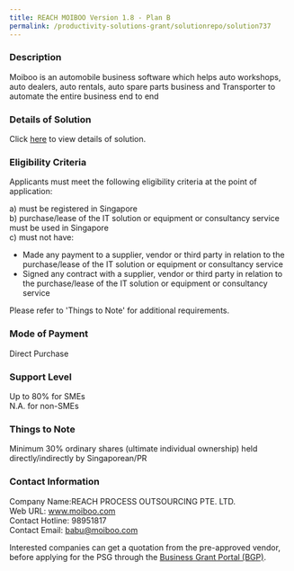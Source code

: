 ```yaml
---
title: REACH MOIBOO Version 1.8 - Plan B
permalink: /productivity-solutions-grant/solutionrepo/solution737
---
```


### Description

Moiboo is an automobile business software which helps auto workshops, auto dealers, auto rentals, auto spare parts business and Transporter to automate the entire business end to end

### Details of Solution

Click <a href='https://www.gobusiness.gov.sg/images/psg/Desensitised_REACH_PROCESS_20200159_Annex_3_20200707122840_Part_2.pdf' target='_blank' rel='noopener'>here</a> to view details of solution.

### Eligibility Criteria

Applicants must meet the following eligibility criteria at the point of application:

a) must be registered in Singapore <br>
b) purchase/lease of the IT solution or equipment or consultancy service must be used in Singapore <br>
c) must not have:
- Made any payment to a supplier, vendor or third party in relation to the purchase/lease of the IT solution or equipment or consultancy service
- Signed any contract with a supplier, vendor or third party in relation to the purchase/lease of the IT solution or equipment or consultancy service

Please refer to 'Things to Note' for additional requirements.

### Mode of Payment
Direct Purchase

### Support Level
Up to 80% for SMEs <br>
N.A. for non-SMEs

### Things to Note
Minimum 30% ordinary shares (ultimate individual ownership) held directly/indirectly by Singaporean/PR

### Contact Information
Company Name:REACH PROCESS OUTSOURCING PTE. LTD. <br>Web URL: www.moiboo.com <br>Contact Hotline: 98951817 <br>Contact Email: babu@moiboo.com <br>

Interested companies can get a quotation from the pre-approved vendor, before applying for the PSG through the <a target='_blank' rel='noopener' href='https://www.businessgrants.gov.sg/'>Business Grant Portal (BGP)</a>.
